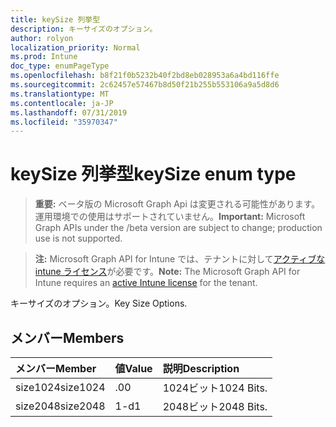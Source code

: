 ```yaml
---
title: keySize 列挙型
description: キーサイズのオプション。
author: rolyon
localization_priority: Normal
ms.prod: Intune
doc_type: enumPageType
ms.openlocfilehash: b8f21f0b5232b40f2bd8eb028953a6a4bd116ffe
ms.sourcegitcommit: 2c62457e57467b8d50f21b255b553106a9a5d8d6
ms.translationtype: MT
ms.contentlocale: ja-JP
ms.lasthandoff: 07/31/2019
ms.locfileid: "35970347"
---
```

# <a name="keysize-enum-type"></a><span data-ttu-id="87522-103">keySize 列挙型</span><span class="sxs-lookup"><span data-stu-id="87522-103">keySize enum type</span></span>

> <span data-ttu-id="87522-104">**重要:** ベータ版の Microsoft Graph Api は変更される可能性があります。運用環境での使用はサポートされていません。</span><span class="sxs-lookup"><span data-stu-id="87522-104">**Important:** Microsoft Graph APIs under the /beta version are subject to change; production use is not supported.</span></span>

> <span data-ttu-id="87522-105">**注:** Microsoft Graph API for Intune では、テナントに対して[アクティブな intune ライセンス](https://go.microsoft.com/fwlink/?linkid=839381)が必要です。</span><span class="sxs-lookup"><span data-stu-id="87522-105">**Note:** The Microsoft Graph API for Intune requires an [active Intune license](https://go.microsoft.com/fwlink/?linkid=839381) for the tenant.</span></span>

<span data-ttu-id="87522-106">キーサイズのオプション。</span><span class="sxs-lookup"><span data-stu-id="87522-106">Key Size Options.</span></span>

## <a name="members"></a><span data-ttu-id="87522-107">メンバー</span><span class="sxs-lookup"><span data-stu-id="87522-107">Members</span></span>
|<span data-ttu-id="87522-108">メンバー</span><span class="sxs-lookup"><span data-stu-id="87522-108">Member</span></span>|<span data-ttu-id="87522-109">値</span><span class="sxs-lookup"><span data-stu-id="87522-109">Value</span></span>|<span data-ttu-id="87522-110">説明</span><span class="sxs-lookup"><span data-stu-id="87522-110">Description</span></span>|
|:---|:---|:---|
|<span data-ttu-id="87522-111">size1024</span><span class="sxs-lookup"><span data-stu-id="87522-111">size1024</span></span>|<span data-ttu-id="87522-112">.0</span><span class="sxs-lookup"><span data-stu-id="87522-112">0</span></span>|<span data-ttu-id="87522-113">1024ビット</span><span class="sxs-lookup"><span data-stu-id="87522-113">1024 Bits.</span></span>|
|<span data-ttu-id="87522-114">size2048</span><span class="sxs-lookup"><span data-stu-id="87522-114">size2048</span></span>|<span data-ttu-id="87522-115">1-d</span><span class="sxs-lookup"><span data-stu-id="87522-115">1</span></span>|<span data-ttu-id="87522-116">2048ビット</span><span class="sxs-lookup"><span data-stu-id="87522-116">2048 Bits.</span></span>|





